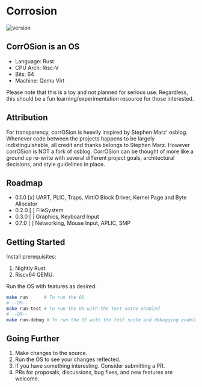 # Corrosion

![version](https://img.shields.io/badge/version-0.2.0-blue)

## CorrOSion is an OS

-   Language: Rust
-   CPU Arch: Risc-V
-   Bits: 64
-   Machine: Qemu Virt

Please note that this is a toy and not planned for serious use. Regardless, this should be a fun learning/experimentation resource for those interested.

## Attribution

For transparency, corrOSion is heavily inspired by Stephen Marz' osblog. Whenever code between the projects happens to be largely indistinguishable, all credit and thanks belongs to Stephen Marz. However corrOSion is NOT a fork of osblog. CorrOSion can be thought of more like a ground up re-write with several different project goals, architectural decisions, and style guidelines in place.

## Roadmap

-   0.1.0 [x] UART, PLIC, Traps, VirtIO Block Driver, Kernel Page and Byte Allocator
-   0.2.0 [ ] FileSystem
-   0.3.0 [ ] Graphics, Keyboard Input
-   0.?.0 [ ] Networking, Mouse Input, APLIC, SMP

## Getting Started

Install prerequisites:

1. Nightly Rust.
2. Riscv64 QEMU.

Run the OS with features as desired:

```bash
make run      # To run the OS
# --OR--
make run-test # To run the OS with the test suite enabled
# --OR--
make run-debug # To run the OS with the test suite and debugging enabled
```

## Going Further

1. Make changes to the source.
2. Run the OS to see your changes reflected.
3. If you have something interesting. Consider submitting a PR.
4. PRs for proposals, discussions, bug fixes, and new features are welcome.
